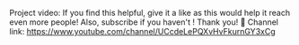 Project video: 
If you find this helpful, give it a like as this would help it reach even more people! Also, subscribe if you haven't ! 
Thank you! 🙏
Channel link: https://www.youtube.com/channel/UCcdeLePQXvHvFkurnGY3xCg 
